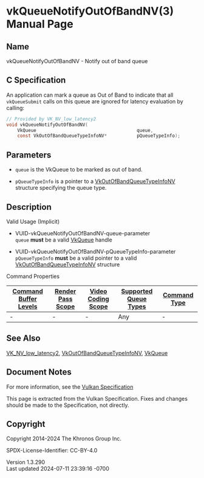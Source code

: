 # vkQueueNotifyOutOfBandNV(3) Manual Page

## Name

vkQueueNotifyOutOfBandNV - Notify out of band queue



## <a href="#_c_specification" class="anchor"></a>C Specification

An application can mark a queue as Out of Band to indicate that all
`vkQueueSubmit` calls on this queue are ignored for latency evaluation
by calling:

``` c
// Provided by VK_NV_low_latency2
void vkQueueNotifyOutOfBandNV(
    VkQueue                                     queue,
    const VkOutOfBandQueueTypeInfoNV*           pQueueTypeInfo);
```

## <a href="#_parameters" class="anchor"></a>Parameters

- `queue` is the VkQueue to be marked as out of band.

- `pQueueTypeInfo` is a pointer to a
  [VkOutOfBandQueueTypeInfoNV](https://registry.khronos.org/vulkan/specs/1.3-extensions/man/html/VkOutOfBandQueueTypeInfoNV.html)
  structure specifying the queue type.

## <a href="#_description" class="anchor"></a>Description

Valid Usage (Implicit)

- <a href="#VUID-vkQueueNotifyOutOfBandNV-queue-parameter"
  id="VUID-vkQueueNotifyOutOfBandNV-queue-parameter"></a>
  VUID-vkQueueNotifyOutOfBandNV-queue-parameter  
  `queue` **must** be a valid [VkQueue](https://registry.khronos.org/vulkan/specs/1.3-extensions/man/html/VkQueue.html) handle

- <a href="#VUID-vkQueueNotifyOutOfBandNV-pQueueTypeInfo-parameter"
  id="VUID-vkQueueNotifyOutOfBandNV-pQueueTypeInfo-parameter"></a>
  VUID-vkQueueNotifyOutOfBandNV-pQueueTypeInfo-parameter  
  `pQueueTypeInfo` **must** be a valid pointer to a valid
  [VkOutOfBandQueueTypeInfoNV](https://registry.khronos.org/vulkan/specs/1.3-extensions/man/html/VkOutOfBandQueueTypeInfoNV.html)
  structure

Command Properties

| [Command Buffer Levels](#VkCommandBufferLevel) | [Render Pass Scope](#vkCmdBeginRenderPass) | [Video Coding Scope](#vkCmdBeginVideoCodingKHR) | [Supported Queue Types](#VkQueueFlagBits) | [Command Type](#fundamentals-queueoperation-command-types) |
|----|----|----|----|----|
| \- | \- | \- | Any | \- |

## <a href="#_see_also" class="anchor"></a>See Also

[VK_NV_low_latency2](https://registry.khronos.org/vulkan/specs/1.3-extensions/man/html/VK_NV_low_latency2.html),
[VkOutOfBandQueueTypeInfoNV](https://registry.khronos.org/vulkan/specs/1.3-extensions/man/html/VkOutOfBandQueueTypeInfoNV.html),
[VkQueue](https://registry.khronos.org/vulkan/specs/1.3-extensions/man/html/VkQueue.html)

## <a href="#_document_notes" class="anchor"></a>Document Notes

For more information, see the <a
href="https://registry.khronos.org/vulkan/specs/1.3-extensions/html/vkspec.html#vkQueueNotifyOutOfBandNV"
target="_blank" rel="noopener">Vulkan Specification</a>

This page is extracted from the Vulkan Specification. Fixes and changes
should be made to the Specification, not directly.

## <a href="#_copyright" class="anchor"></a>Copyright

Copyright 2014-2024 The Khronos Group Inc.

SPDX-License-Identifier: CC-BY-4.0

Version 1.3.290  
Last updated 2024-07-11 23:39:16 -0700
